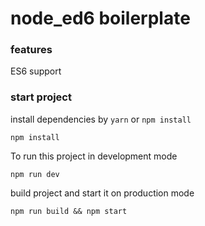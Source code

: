 # node_ed6 boilerplate

### features
ES6 support

### start project

install dependencies by `yarn` or `npm install`

```
npm install
```

To run this project in development mode

```
npm run dev
```

build project and start it on production mode

```
npm run build && npm start
```


